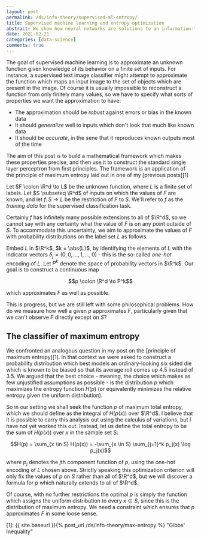 ```yaml
---
layout: post
permalink: /ds/info-theory/supervised-ml-entropy/
title: Supervised machine learning and entropy optimization
abstract: We show how neural networks are solutions to an information-theoretic variational principle.
date: 2021-02-21
categories: [data-science]
comments: true
---
```


The goal of supervised machine learning is to approximate an unknown function given knowledge of its behavior on a finite set of inputs.
For instance, a supervised text image classifier might attempt to approximate the function which maps an input image to the set of objects which are present in the image.
Of course it is usually impossible to reconstruct a function from only finitely many values, so we have to specify what sorts of properties we want the approximation to have:

- The approximation should be _robust_ against errors or bias in the known data
- It should _generalize_ well to inputs which don't look that much like known data
- It should be _accurate_, in the sene that it reproduces known outputs most of the time

The aim of this post is to build a mathematical framework which makes these properties precise, and then use it to construct the standard single layer perceptron from first principles.
The framework is an application of the principle of maximum entropy laid out in one of my [previous posts][1]




Let $F \colon \R^d \to L$ be the unknown function, where $L$ is a finite set of labels.
Let $S \subseteq \R^d$ of inputs on which the values of $F$ are known, and let $f \colon S \to L$ be the restriction of $F$ to $S$.
We'll refer to $f$ as the _training data_ for the supervised classification task.

Certainly $f$ has infinitely many possible extensions to all of $\R^d$, so we cannot say with any certainty what the value of $F$ is on any point outside of $S$.
To accommodate this uncertainty, we aim to approximate the values of $F$ with probability distributions on the label set $L$ as follows.

Embed $L$ in $\R^k$, $k = \abs{L}$, by identifying the elements of $L$ with the indicator vectors $\delta_j = (0, 0, \ldots, 1, \ldots, 0)$ - this is the so-called _one-hot_ encoding of $L$.
Let $P^k$ denote the space of probability vectors in $\R^k$.
Our goal is to construct a continuous map

$$p \colon \R^d \to P^k$$

which approximates $F$ as well as possible.

This is progress, but we are still left with some philosophical problems.
How do we measure how well a given $p$ approximates $F$, particularly given that we can't observe $F$ directly except on $S$?

## The classifier of maximum entropy

We confronted an analogous question in my post on the [principle of maximum entropy][1].
In that context we were asked to construct a probability distribution which best models an ordinary-looking six sided die which is known to be biased so that its average roll comes up $4.5$ instead of $3.5$.
We argued that the best choice - meaning, the choice which makes as few unjustified assumptions as possible - is the distribution $p$ which maximizes the entropy function $H(p)$ (or equivalently minimizes the relative entropy given the uniform distribution).

So in our setting we shall seek the function $p$ of maximum total entropy, which we should define as the integral of $H(p(x))$ over $\R^d$.
I believe that it is possible to carry this analysis out using the calculus of variations, but I have not yet worked this out.
Instead, let us define the total entropy to be the sum of $H(p(x))$ over $x$ in the sample set $S$:

$$H(p) = \sum_{x \in S} H(p(x)) = -\sum_{x \in S} \sum_{j=1}^k p_j(x) \log p_j(x)$$

where $p_j$ denotes the $j$th component function of $p$, using the one-hot encoding of $L$ chosen above.
Strictly speaking this optimization criterion will only fix the values of $p$ on $S$ rather than all of $\R^d$, but we will discover a formula for $p$ which naturally extends to all of $\R^d$.

Of course, with no further restrictions the optimal $p$ is simply the function which assigns the uniform distribution to every $x \in S$, since this is the distribution of maximum entropy.
We need a constraint which ensures that $p$ approximates $F$ in some loose sense.



[1]: {{ site.baseurl }}{% post_url /ds/info-theory/max-entropy %} "Gibbs' Inequality"
